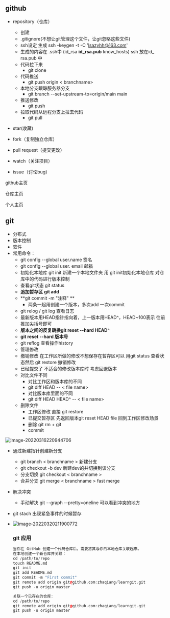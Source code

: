 ## github

+ repository（仓库）
  + 创建
  + .gitignore(不想让git管理这个文件，让git忽略这些文件)
  + ssh设定 生成 ssh -keygen -t -C 'lsazyhh@163.com'
  + 生成的内容在 .ssh中 (id_rsa       **id_rsa.pub**      know_hosts) ssh 放在id_ rsa.pub 中
  + 代码拉下来
    + git clone
  + 代码推送
    + git push origin < branchname>
  + 本地分支跟踪服务器分支
    + git branch --set-upstream-to=origin/main main
  + 推送修改
    + git push
  + 拉取代码从远程分支上拉去代码
    + git pull
+ star(收藏)
+ fork（复制独立仓库）



+ pull request（提交更改）
+ watch（关注项目）
+ issue（讨论bug）

github主页

仓库主页

个人主页

## git 

+ 分布式
+ 版本控制
+ 软件
+ 常用命令：
  + git config --global user.name   签名
  + git config --global user. email   邮箱
  + 初始化本地库  git init 新建一个本地文件夹 用 git init初始化本地仓库 对仓库中的代码进行版本控制
  + 查看git状态 git status
  + **追加暂存区**  **git add**
  + **git  commit -m  "注释"  **
    + 两条一起用创建一个版本，多次add 一次commit
  + git relog  / git log 查看日志
  + 最新版本用HEAD指针指向着，上一版本用HEAD^，HEAD~100表示 往前推加尖括号即可
  + **版本之间的反复跳换git reset --hard HEAD^**
  + **git   reset  --hard 版本号**
  + git     reflog 查看操作history
  + 管理修改
  + 撤销修改  在工作区所做的修改不想保存在暂存区可以 用git  status 查看状态然后 git restore 撤销修改
  + 已经提交了 不适合的修改版本库时 考虑回退版本
  + 对比文件不同
    + 对比工作区和版本库的不同
    + git diff HEAD --  < file name>
    + 对比版本库里面的不同
    + git diff HEAD HEAD^ -- < file name>
  + 删除文件
    + 工作区修改 直接 git restore
    + 已提交暂存区 先返回版本git reset HEAD file  回到工作区修改场景 
    + 删除 git rm + git 
    + commit

![image-20220316220944706](C:\Users\lsazy\AppData\Roaming\Typora\typora-user-images\image-20220316220944706.png)

+ 通过新建指针创建新分支
  + git branch < branchname > 新建分支
  + git checkout  -b dev 新建dev的并切换到该分支
  + 分支切换 git checkout < branchname >
  + 合并分支 git merge < branchname >  fast merge
  
+ 解决冲突
  + 手动解决 git --graph --pretty=oneline 可以看到冲突的地方
  
+ git stach 出现紧急事件的时候暂存

+ ![image-20220320211900772](C:\Users\lsazy\AppData\Roaming\Typora\typora-user-images\image-20220320211900772.png)

  ### git 应用

  ~~~c++
  当你在 GitHub 创建一个代码仓库后，需要將其与你的本地仓库关联起来。
  在本地创建一个新仓库并关联：
  cd /path/to/repo
  touch README.md
  git init
  git add README.md
  git commit -m "First commit"
  git remote add origin git@github.com:zhaqiang/learngit.git
  git push -u origin master
  
  关联一个已存在的仓库:
  cd /path/to/repo
  git remote add origin git@github.com:zhaqiang/learngit.git
  git push -u origin master
  ~~~

  
